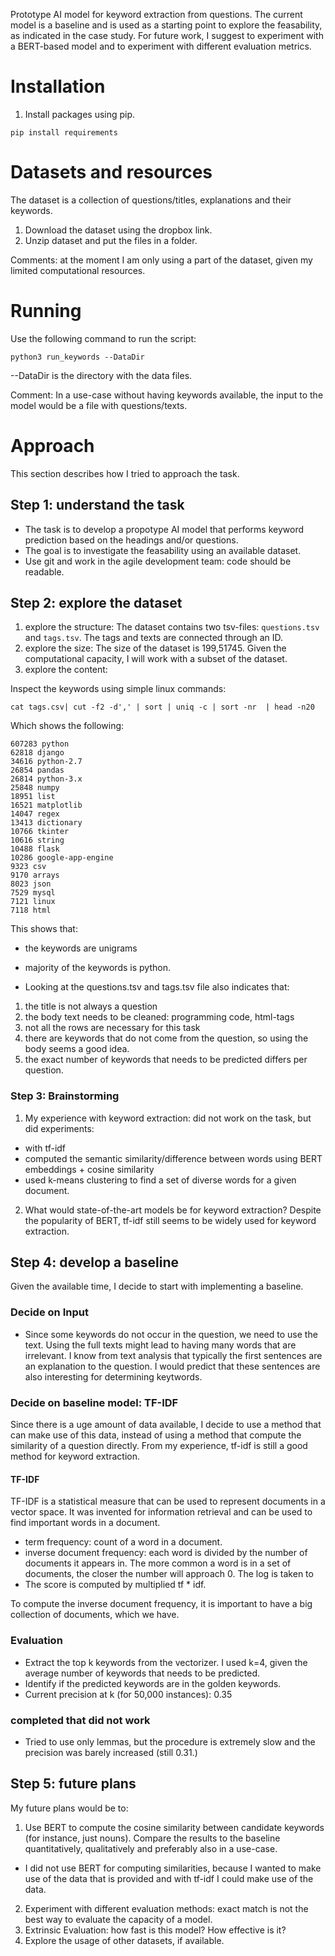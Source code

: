 Prototype AI model for keyword extraction from questions. The current model is a baseline and is used as a 
starting point to explore the feasability, as indicated in the case study. For future work, I suggest to experiment with a BERT-based model and to experiment with different evaluation metrics. 

# Installation 

1. Install packages using pip. 

```
pip install requirements
```

# Datasets and resources 
The dataset is a collection of questions/titles, explanations and their keywords. 
1. Download the dataset using the dropbox link. 
2. Unzip dataset and put the files in a folder. 

Comments: at the moment I am only using a part of the dataset, given my limited computational resources. 

# Running 

Use the following command to run the script: 

```
python3 run_keywords --DataDir 
```

--DataDir is the directory with the data files. 

Comment: In a use-case without having keywords available, the input to the model would be a file with questions/texts. 

# Approach 
This section describes how I tried to approach the task. 

## Step 1: understand the task 
- The task is to develop a propotype AI model that performs keyword prediction based on the headings and/or questions. 
- The goal is to investigate the feasability using an available dataset. 
- Use git and work in the agile development team: code should be readable.  

## Step 2: explore the dataset 
1. explore the structure: The dataset contains two tsv-files: ``questions.tsv`` and ``tags.tsv``. The tags and texts are connected through an ID. 
2. explore the size: The size of the dataset is 199,51745. Given the computational capacity, I will work with a subset of the dataset. 
3. explore the content: 

Inspect the keywords using simple linux commands: 

````
cat tags.csv| cut -f2 -d',' | sort | uniq -c | sort -nr  | head -n20

````

Which shows the following: 

```` 
607283 python
62818 django
34616 python-2.7
26854 pandas
26814 python-3.x
25848 numpy
18951 list
16521 matplotlib
14047 regex
13413 dictionary
10766 tkinter
10616 string
10488 flask
10286 google-app-engine
9323 csv
9170 arrays
8023 json
7529 mysql
7121 linux
7118 html
````

This shows that: 
- the keywords are unigrams 
- majority of the keywords is python. 

- Looking at the questions.tsv and tags.tsv file also indicates that:
1. the title is not always a question 
2. the body text needs to be cleaned: programming code, html-tags  
3. not all the rows are necessary for this task 
4. there are keywords that do not come from the question, so using the body seems a good idea. 
5. the exact number of keywords that needs to be predicted differs per question. 

### Step 3: Brainstorming
1. My experience with keyword extraction: did not work on the task, but did experiments: 
- with tf-idf 
- computed the semantic similarity/difference between words using BERT embeddings + cosine similarity 
- used k-means clustering to find a set of diverse words for a given document. 

2. What would state-of-the-art models be for keyword extraction? 
Despite the popularity of BERT, tf-idf still seems to be widely used for keyword extraction. 

## Step 4: develop a baseline 
Given the available time, I decide to start with implementing a baseline. 

### Decide on Input 
- Since some keywords do not occur in the question, we need to use the text. Using the full texts might lead to having many words that are irrelevant. I know from text analysis that typically the first sentences are an explanation to the question. I would predict that these sentences are also interesting for determining keytwords. 

### Decide on baseline model: TF-IDF  
Since there is a uge amount of data available, I decide to use a method that can make use of this data, instead of 
using a method that compute the similarity of a question directly. From my experience, tf-idf is still a good 
method for keyword extraction. 

#### TF-IDF 
TF-IDF is a statistical measure that can be used to represent documents in a vector space. It was invented for information retrieval and can be used to 
find important words in a document. 
- term frequency: count of a word in a document. 
- inverse document frequency: each word is divided by the number of documents it appears in. The more common a word is in a set of documents, the closer the number will approach 0. The log is taken to 
- The score is computed by multiplied tf * idf. 

To compute the inverse document frequency, it is important to have a big collection of documents, which we have. 


### Evaluation 
- Extract the top k keywords from the vectorizer. I used k=4, given the average number of 
keywords that needs to be predicted. 
- Identify if the predicted keywords are in the golden keywords. 
- Current precision at k (for 50,000 instances): 0.35


### completed that did not work 
- Tried to use only lemmas, but the procedure is extremely slow and the precision was barely increased (still 0.31.)

## Step 5: future plans 
My future plans would be to: 
1. Use BERT to compute the cosine similarity between candidate keywords (for instance, just nouns). Compare the results to the baseline quantitatively, qualitatively and preferably also in a use-case. 
-   I did not use BERT for computing similarities, because I wanted to make use of the data that is provided and with tf-idf I could make use of the data. 
2. Experiment with different evaluation methods: exact match is not the best way to evaluate the capacity of a model. 
3. Extrinsic Evaluation: how fast is this model? How effective is it? 
4. Explore the usage of other datasets, if available. 